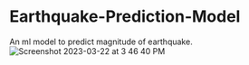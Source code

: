 # Earthquake-Prediction-Model
An ml model to predict magnitude of earthquake.
![Screenshot 2023-03-22 at 3 46 40 PM](https://user-images.githubusercontent.com/68785131/226872495-6a1b4d2f-7a75-452f-b6dc-8b0da61404c4.png)
